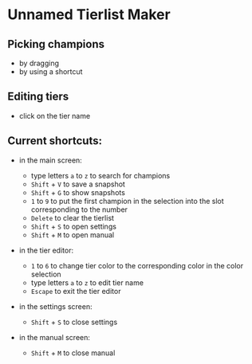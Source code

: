 # Unnamed Tierlist Maker

## Picking champions
- by dragging
- by using a shortcut

## Editing tiers
- click on the tier name

## Current shortcuts:
- in the main screen:
    - type letters `a` to `z` to search for champions
    - `Shift` + `V` to save a snapshot
    - `Shift` + `G` to show snapshots
    - `1` to `9` to put the first champion in the selection into the slot corresponding to the number 
    - `Delete` to clear the tierlist
    - `Shift` + `S` to open settings
    - `Shift` + `M` to open manual

- in the tier editor:
    - `1` to `6` to change tier color to the corresponding color in the color selection
    - type letters `a` to `z` to edit tier name
    - `Escape` to exit the tier editor

- in the settings screen:
    - `Shift` + `S` to close settings

- in the manual screen:
    - `Shift` + `M` to close manual 
